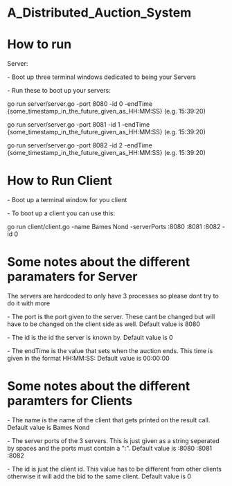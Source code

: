 # A_Distributed_Auction_System

# How to run
Server:

\- Boot up three terminal windows dedicated to being your Servers

\- Run these to boot up your servers:

go run server/server.go -port 8080 -id 0 -endTime {some_timestamp_in_the_future_given_as_HH:MM:SS} (e.g. 15:39:20)

go run server/server.go -port 8081 -id 1 -endTime {some_timestamp_in_the_future_given_as_HH:MM:SS} (e.g. 15:39:20)

go run server/server.go -port 8082 -id 2 -endTime {some_timestamp_in_the_future_given_as_HH:MM:SS} (e.g. 15:39:20)

# How to Run Client
\- Boot up a terminal window for you client

\- To boot up a client you can use this:

go run client/client.go -name Bames Nond -serverPorts :8080 :8081 :8082 -id 0 

# Some notes about the different paramaters for Server
The servers are hardcoded to only have 3 processes so please dont try to do it with more

\- The port is the port given to the server. These cant be changed but will have to be changed on the client side as well. Default value is 8080

\- The id is the id the server is known by. Default value is 0

\- The endTime is the value that sets when the auction ends. This time is given in the format HH:MM:SS: Default value is 00:00:00

# Some notes about the different paramters for Clients

\- The name is the name of the client that gets printed on the result call. Default value is Bames Nond

\- The server ports of the 3 servers. This is just given as a string seperated by spaces and the ports must contain a ":". Default value is :8080 :8081 :8082

\- The id is just the client id. This value has to be different from other clients otherwise it will add the bid to the same client. Default value is 0
